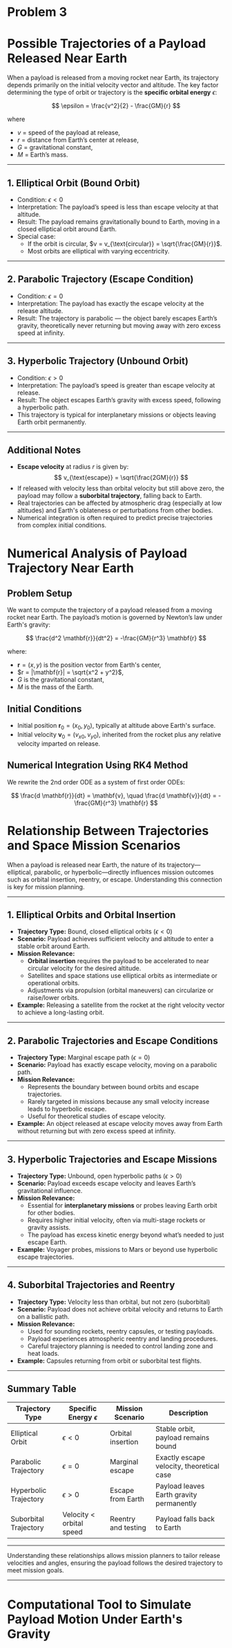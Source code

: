 # Problem 3
# Possible Trajectories of a Payload Released Near Earth

When a payload is released from a moving rocket near Earth, its trajectory depends primarily on the initial velocity vector and altitude. The key factor determining the type of orbit or trajectory is the **specific orbital energy** $\epsilon$:

$$
\epsilon = \frac{v^2}{2} - \frac{GM}{r}
$$

where  
- $v$ = speed of the payload at release,  
- $r$ = distance from Earth’s center at release,  
- $G$ = gravitational constant,  
- $M$ = Earth’s mass.

---

## 1. Elliptical Orbit (Bound Orbit)

- Condition: $\epsilon < 0$  
- Interpretation: The payload’s speed is less than escape velocity at that altitude.  
- Result: The payload remains gravitationally bound to Earth, moving in a closed elliptical orbit around Earth.  
- Special case:  
  - If the orbit is circular, $v = v_{\text{circular}} = \sqrt{\frac{GM}{r}}$.  
  - Most orbits are elliptical with varying eccentricity.

---

## 2. Parabolic Trajectory (Escape Condition)

- Condition: $\epsilon = 0$  
- Interpretation: The payload has exactly the escape velocity at the release altitude.  
- Result: The trajectory is parabolic — the object barely escapes Earth’s gravity, theoretically never returning but moving away with zero excess speed at infinity.

---

## 3. Hyperbolic Trajectory (Unbound Orbit)

- Condition: $\epsilon > 0$  
- Interpretation: The payload’s speed is greater than escape velocity at release.  
- Result: The object escapes Earth’s gravity with excess speed, following a hyperbolic path.  
- This trajectory is typical for interplanetary missions or objects leaving Earth orbit permanently.

---

## Additional Notes

- **Escape velocity** at radius $r$ is given by:  
  $$
  v_{\text{escape}} = \sqrt{\frac{2GM}{r}}
  $$
- If released with velocity less than orbital velocity but still above zero, the payload may follow a **suborbital trajectory**, falling back to Earth.
- Real trajectories can be affected by atmospheric drag (especially at low altitudes) and Earth's oblateness or perturbations from other bodies.
- Numerical integration is often required to predict precise trajectories from complex initial conditions.


# Numerical Analysis of Payload Trajectory Near Earth

## Problem Setup

We want to compute the trajectory of a payload released from a moving rocket near Earth. The payload’s motion is governed by Newton’s law under Earth's gravity:

$$
\frac{d^2 \mathbf{r}}{dt^2} = -\frac{GM}{r^3} \mathbf{r}
$$

where:  
- $\mathbf{r} = (x, y)$ is the position vector from Earth's center,  
- $r = |\mathbf{r}| = \sqrt{x^2 + y^2}$,  
- $G$ is the gravitational constant,  
- $M$ is the mass of the Earth.

## Initial Conditions

- Initial position $\mathbf{r}_0 = (x_0, y_0)$, typically at altitude above Earth's surface.  
- Initial velocity $\mathbf{v}_0 = (v_{x0}, v_{y0})$, inherited from the rocket plus any relative velocity imparted on release.

## Numerical Integration Using RK4 Method

We rewrite the 2nd order ODE as a system of first order ODEs:

$$
\frac{d \mathbf{r}}{dt} = \mathbf{v}, \quad
\frac{d \mathbf{v}}{dt} = -\frac{GM}{r^3} \mathbf{r}
$$

# Relationship Between Trajectories and Space Mission Scenarios

When a payload is released near Earth, the nature of its trajectory—elliptical, parabolic, or hyperbolic—directly influences mission outcomes such as orbital insertion, reentry, or escape. Understanding this connection is key for mission planning.

---

## 1. Elliptical Orbits and Orbital Insertion

- **Trajectory Type:** Bound, closed elliptical orbits ($\epsilon < 0$)  
- **Scenario:** Payload achieves sufficient velocity and altitude to enter a stable orbit around Earth.  
- **Mission Relevance:**  
  - **Orbital insertion** requires the payload to be accelerated to near circular velocity for the desired altitude.  
  - Satellites and space stations use elliptical orbits as intermediate or operational orbits.  
  - Adjustments via propulsion (orbital maneuvers) can circularize or raise/lower orbits.  
- **Example:** Releasing a satellite from the rocket at the right velocity vector to achieve a long-lasting orbit.

---

## 2. Parabolic Trajectories and Escape Conditions

- **Trajectory Type:** Marginal escape path ($\epsilon = 0$)  
- **Scenario:** Payload has exactly escape velocity, moving on a parabolic path.  
- **Mission Relevance:**  
  - Represents the boundary between bound orbits and escape trajectories.  
  - Rarely targeted in missions because any small velocity increase leads to hyperbolic escape.  
  - Useful for theoretical studies of escape velocity.  
- **Example:** An object released at escape velocity moves away from Earth without returning but with zero excess speed at infinity.

---

## 3. Hyperbolic Trajectories and Escape Missions

- **Trajectory Type:** Unbound, open hyperbolic paths ($\epsilon > 0$)  
- **Scenario:** Payload exceeds escape velocity and leaves Earth’s gravitational influence.  
- **Mission Relevance:**  
  - Essential for **interplanetary missions** or probes leaving Earth orbit for other bodies.  
  - Requires higher initial velocity, often via multi-stage rockets or gravity assists.  
  - The payload has excess kinetic energy beyond what’s needed to just escape Earth.  
- **Example:** Voyager probes, missions to Mars or beyond use hyperbolic escape trajectories.

---

## 4. Suborbital Trajectories and Reentry

- **Trajectory Type:** Velocity less than orbital, but not zero (suborbital)  
- **Scenario:** Payload does not achieve orbital velocity and returns to Earth on a ballistic path.  
- **Mission Relevance:**  
  - Used for sounding rockets, reentry capsules, or testing payloads.  
  - Payload experiences atmospheric reentry and landing procedures.  
  - Careful trajectory planning is needed to control landing zone and heat loads.  
- **Example:** Capsules returning from orbit or suborbital test flights.

---

## Summary Table

| Trajectory Type      | Specific Energy $\epsilon$  | Mission Scenario        | Description                               |
|---------------------|-----------------------------|------------------------|-------------------------------------------|
| Elliptical Orbit     | $\epsilon < 0$              | Orbital insertion       | Stable orbit, payload remains bound       |
| Parabolic Trajectory | $\epsilon = 0$              | Marginal escape         | Exactly escape velocity, theoretical case |
| Hyperbolic Trajectory| $\epsilon > 0$              | Escape from Earth       | Payload leaves Earth gravity permanently  |
| Suborbital Trajectory| Velocity $<$ orbital speed  | Reentry and testing     | Payload falls back to Earth                |

---

Understanding these relationships allows mission planners to tailor release velocities and angles, ensuring the payload follows the desired trajectory to meet mission goals.

---

# Computational Tool to Simulate Payload Motion Under Earth's Gravity
